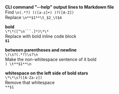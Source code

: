 **CLI command "--help" output lines to Markdown file**    
Find `\n(.*?) (([a-z]+) )?([A-Z])`    
Replace `\n**$1**\t_$2_\t$4`    
    
    
**bold**    
`\*\*([^\n```.]*)\*\*`    
Replace with bold inline code block    
**`$1`**    
    
    
**between parentheses and newline**    
`\)\s?(.*?)\s?\n`    
Make the non-whitespace sentence of it bold    
`) \t**$1**\n`    
    
    
**whitespace on the left side of bold stars**    
`\*\*\s?([A-Za-z])`    
Remove that whitespace    
`**$1`    
    
    
  